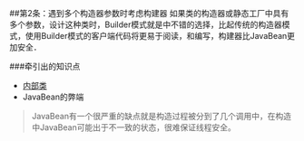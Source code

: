 ##第2条：遇到多个构造器参数时考虑构建器
如果类的构造器或静态工厂中具有多个参数，设计这种类时，Builder模式就是中不错的选择，比起传统的构造器模式，使用Builder模式的客户端代码将更易于阅读，和编写，构建器比JavaBean更加安全．

###牵引出的知识点
- [内部类](http://www.jianshu.com/p/1e10db1d33b8)
- JavaBean的弊端
>JavaBean有一个很严重的缺点就是构造过程被分到了几个调用中，在构造中JavaBean可能出于不一致的状态，很难保证线程安全。

